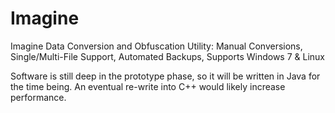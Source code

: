 # Imagine
Imagine Data Conversion and Obfuscation Utility: 
Manual Conversions, 
Single/Multi-File Support, 
Automated Backups, 
Supports Windows 7 & Linux
  
Software is still deep in the prototype phase, so it will be written in Java for the time being. An eventual re-write into C++ would likely increase performance.
